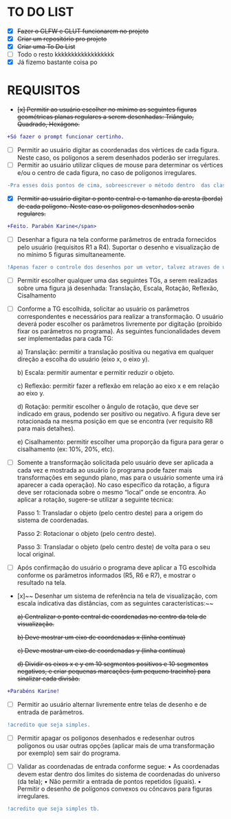 # TO DO LIST

- [x] ~~Fazer o GLFW e GLUT funcionarem no projeto~~
- [x] ~~Criar um repositório pro projeto~~
- [x] ~~Criar uma To Do List~~
- [ ] Todo o resto kkkkkkkkkkkkkkkkkk
- [x] Já fizemo bastante coisa po  

# REQUISITOS
- ~~[x] Permitir ao usuário escolher no mínimo as seguintes figuras geométricas planas regulares a serem desenhadas: Triângulo, Quadrado, Hexágono.~~
``` diff
+Só fazer o prompt funcionar certinho.
```

- [ ] Permitir ao usuário digitar as coordenadas dos vértices de cada figura. Neste caso, os polígonos a serem desenhados poderão ser irregulares.
- [ ] Permitir ao usuário utilizar cliques de mouse para determinar os vértices e/ou o centro de cada figura, no caso de polígonos irregulares.

``` diff
-Pra esses dois pontos de cima, sobreescrever o método dentro  das classes e fazer só desenhar com os pontos de input.
```

- [x] ~~Permitir ao usuário digitar o ponto central e o tamanho da aresta (borda) de cada polígono. Neste caso os polígonos desenhados serão regulares.~~ 

``` diff
+Feito. Parabén Karine</span>
```
- [ ] Desenhar a figura na tela conforme parâmetros de entrada fornecidos pelo usuário (requisitos R1 a R4). Suportar o desenho e visualização de no mínimo 5 figuras simultaneamente.

```diff
!Apenas fazer o controle dos desenhos por um vetor, talvez atraves de um ID(?, possivelmente para controlar as transformações).
```

- [ ] Permitir escolher qualquer uma das seguintes TGs, a serem realizadas sobre uma figura já desenhada: Translação, Escala, Rotação, Reflexão, Cisalhamento
- [ ] Conforme a TG escolhida, solicitar ao usuário os parâmetros correspondentes e necessários para realizar a transformação. O usuário deverá poder escolher os parâmetros livremente por digitação (proibido fixar os parâmetros no programa). 
As seguintes funcionalidades devem ser implementadas para cada TG:  

    a) Translação: permitir a translação positiva ou negativa em qualquer direção a  escolha do usuário (eixo x, o eixo y).

    b) Escala: permitir aumentar e permitir reduzir o objeto.

    c) Reflexão: permitir fazer a reflexão em relação ao eixo x e em relação ao eixo y.

    d) Rotação: permitir escolher o ângulo de rotação, que deve ser indicado em graus, podendo ser positivo ou negativo. A figura deve ser rotacionada na mesma posição em que se encontra (ver requisito R8 para mais detalhes).

    e) Cisalhamento: permitir escolher uma proporção da figura para gerar o cisalhamento (ex: 10%, 20%, etc). 

- [ ] Somente a transformação solicitada pelo usuário deve ser aplicada a cada vez e mostrada ao usuário (o programa pode fazer mais transformações em segundo plano, mas para o usuário somente uma irá aparecer a cada operação). 
No caso específico da rotação, a figura deve ser rotacionada sobre o mesmo “local” onde se encontra. Ao aplicar a rotação, sugere-se utilizar a seguinte técnica:

  Passo 1: Transladar o objeto (pelo centro deste) para a origem do sistema de coordenadas.

  Passo 2: Rotacionar o objeto (pelo centro deste).

  Passo 3: Transladar o objeto (pelo centro deste) de volta para o seu local original.

- [ ] Após confirmação do usuário o programa deve aplicar a TG escolhida conforme os parâmetros informados (R5, R6 e R7), e mostrar o resultado na tela.
- [x]~~ Desenhar um sistema de referência na tela de visualização, com escala indicativa das distâncias, com as seguintes características:~~

    ~~a) Centralizar o ponto central de coordenadas no centro da tela de visualização.~~

    ~~b) Deve mostrar um eixo de coordenadas x (linha contínua)~~

    ~~c) Deve mostrar um eixo de coordenadas y (linha contínua)~~

    ~~d) Dividir os eixos x e y em 10 segmentos positivos e 10 segmentos negativos, e criar pequenas marcações (um pequeno tracinho) para sinalizar cada divisão.~~

```diff
+Parabéns Karine!
```

- [ ] Permitir ao usuário alternar livremente entre telas de desenho e de entrada de parâmetros.
  
```diff
!acredito que seja simples.
``` 

- [ ] Permitir apagar os polígonos desenhados e redesenhar outros polígonos ou usar outras opções (aplicar mais de uma transformação por exemplo) sem sair do programa.

- [ ] Validar as coordenadas de entrada conforme segue:
    • As coordenadas devem estar dentro dos limites do sistema de coordenadas do universo (da tela);
    • Não permitir a entrada de pontos repetidos (iguais).
    • Permitir o desenho de polígonos convexos ou côncavos para figuras irregulares.

```diff
!acredito que seja simples tb.
```
